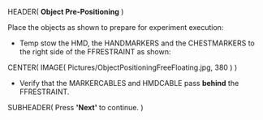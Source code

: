 HEADER( __Object Pre-Positioning__ )

Place the objects as shown to prepare for experiment execution:

- Temp stow the HMD, the HANDMARKERS and the CHESTMARKERS to the right side of the FFRESTRAINT as shown:

CENTER( IMAGE( Pictures/ObjectPositioningFreeFloating.jpg, 380 ) )

- Verify that the MARKERCABLES and HMDCABLE pass __behind__ the FFRESTRAINT. 

SUBHEADER( Press __'Next'__ to continue. )

